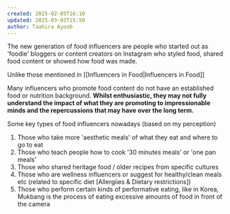 ```yaml
---
created: 2025-02-05T16:10
updated: 2025-03-03T15:50
author: Taahira Ayoob
---
```



The new generation of food influencers are people who started out as 'foodie' bloggers or content creators on Instagram who styled food, shared food content or showed how food was made.

Unlike those mentioned in [[Influencers in Food|Influencers in Food]]

Many influencers who promote food content do not have an established food or nutrition background. **Whilst enthusiastic, they may not fully understand the impact of what they are promoting to impressionable minds and the repercussions that may have over the long term.** 


Some key types of food influencers nowadays (based on my perception)

1. Those who take more 'aesthetic meals' of what they eat and where to go to eat 
2. Those who teach people how to cook '30 minutes meals' or 'one pan meals'
3. Those who shared heritage food / older recipes from specific cultures 
4. Those who are wellness influencers or suggest for healthy/clean meals etc (related to specific diet [Allergiies & Dietary restrictions])
5. Those who perform certain kinds of performative eating, like in Korea, Mukbang is the process of eating excessive amounts of food in front of the camera 